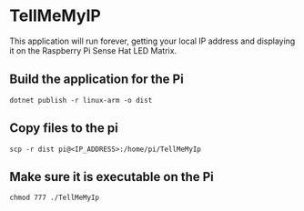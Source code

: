 # TellMeMyIP

This application will run forever, getting your local IP address and displaying it on the Raspberry Pi Sense Hat LED Matrix.

## Build the application for the Pi

	dotnet publish -r linux-arm -o dist

## Copy files to the pi

	scp -r dist pi@<IP_ADDRESS>:/home/pi/TellMeMyIp

## Make sure it is executable on the Pi

	chmod 777 ./TellMeMyIp